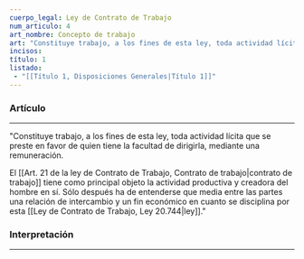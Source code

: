 ```yaml
---
cuerpo_legal: Ley de Contrato de Trabajo
num_articulo: 4
art_nombre: Concepto de trabajo
art: "Constituye trabajo, a los fines de esta ley, toda actividad lícita que se preste en favor de quien tiene la facultad de dirigirla, mediante una remuneración.  El contrato de trabajo tiene como principal objeto la actividad productiva y creadora del hombre en sí. Sólo después ha de entenderse que media entre las partes una relación de intercambio y un fin económico en cuanto se disciplina por esta ley."
incisos: 
título: 1
listado:
 - "[[Título 1, Disposiciones Generales|Título 1]]"
---
```

### Artículo
---
"Constituye trabajo, a los fines de esta ley, toda actividad lícita que se preste en favor de quien tiene la facultad de dirigirla, mediante una remuneración.  

El [[Art. 21 de la ley de Contrato de Trabajo, Contrato de trabajo|contrato de trabajo]] tiene como principal objeto la actividad productiva y creadora del hombre en sí. Sólo después ha de entenderse que media entre las partes una relación de intercambio y un fin económico en cuanto se disciplina por esta [[Ley de Contrato de Trabajo, Ley 20.744|ley]]."


### Interpretación
---
